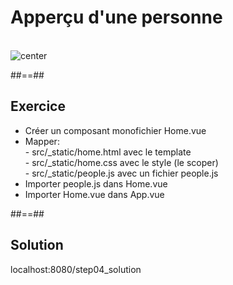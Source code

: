 <!-- .slide: class="sfeir-basic-slide" -->
# Apperçu d'une personne
<br>
<img alt="center" src="assets/images/school/data-binding-template/display_one_person.png">

##==##

<!-- .slide: class="sfeir-bg-pink exercice" -->
## Exercice
<ul>
    <li>Créer un composant monofichier Home.vue</li>
    <li>Mapper:<br>
        - src/_static/home.html avec le template<br>
        - src/_static/home.css avec le style (le scoper)<br>
        - src/_static/people.js avec un fichier people.js
    </li>
    <li>Importer people.js dans Home.vue</li>
    <li>Importer Home.vue dans App.vue</li>
</ul>

##==##

<!-- .slide: class="sfeir-bg-blue exercice" -->
## Solution
<span class="full-center">localhost:8080/step04_solution</strong>